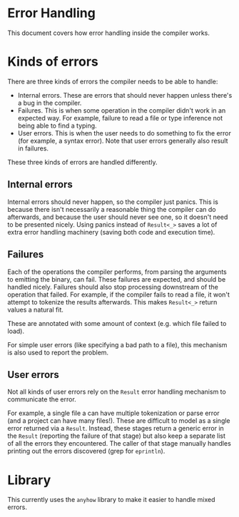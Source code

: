 # Error Handling

This document covers how error handling inside the compiler works.

# Kinds of errors

There are three kinds of errors the compiler needs to be able to handle:

* Internal errors. These are errors that should never happen unless there's a bug in the compiler.
* Failures. This is when some operation in the compiler didn't work in an expected way. For example,
  failure to read a file or type inference not being able to find a typing.
* User errors. This is when the user needs to do something to fix the error (for example, a syntax
  error). Note that user errors generally also result in failures.

These three kinds of errors are handled differently.

## Internal errors

Internal errors should never happen, so the compiler just panics. This is because there isn't
necessarily a reasonable thing the compiler can do afterwards, and because the user should never see
one, so it doesn't need to be presented nicely. Using panics instead of `Result<_>` saves a lot of
extra error handling machinery (saving both code and execution time).

## Failures

Each of the operations the compiler performs, from parsing the arguments to emitting the binary, can
fail. These failures are expected, and should be handled nicely. Failures should also stop
processing downstream of the operation that failed. For example, if the compiler fails to read a
file, it won't attempt to tokenize the results afterwards. This makes `Result<_>` return values a
natural fit.

These are annotated with some amount of context (e.g. which file failed to load).

For simple user errors (like specifying a bad path to a file), this mechanism is also used to report
the problem.

## User errors

Not all kinds of user errors rely on the `Result` error handling mechanism to communicate the error.

For example, a single file a can have multiple tokenization or parse error (and a project can have
many files!). These are difficult to model as a single error returned via a `Result`. Instead, these
stages return a generic error in the `Result` (reporting the failure of that stage) but also keep a
separate list of all the errors they encountered. The caller of that stage manually handles printing
out the errors discovered (grep for `eprintln`).


# Library

This currently uses the `anyhow` library to make it easier to handle mixed errors.
